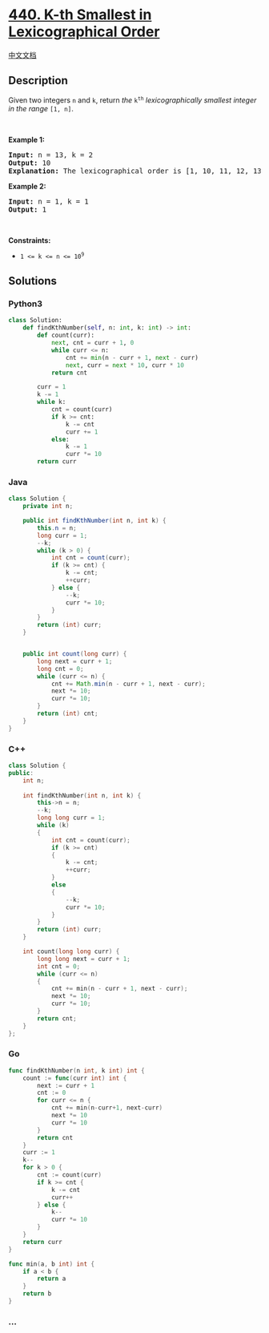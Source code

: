 # [440. K-th Smallest in Lexicographical Order](https://leetcode.com/problems/k-th-smallest-in-lexicographical-order)

[中文文档](/solution/0400-0499/0440.K-th%20Smallest%20in%20Lexicographical%20Order/README.md)

## Description

<p>Given two integers <code>n</code> and <code>k</code>, return <em>the</em> <code>k<sup>th</sup></code> <em>lexicographically smallest integer in the range</em> <code>[1, n]</code>.</p>

<p>&nbsp;</p>
<p><strong>Example 1:</strong></p>

<pre>
<strong>Input:</strong> n = 13, k = 2
<strong>Output:</strong> 10
<strong>Explanation:</strong> The lexicographical order is [1, 10, 11, 12, 13, 2, 3, 4, 5, 6, 7, 8, 9], so the second smallest number is 10.
</pre>

<p><strong>Example 2:</strong></p>

<pre>
<strong>Input:</strong> n = 1, k = 1
<strong>Output:</strong> 1
</pre>

<p>&nbsp;</p>
<p><strong>Constraints:</strong></p>

<ul>
	<li><code>1 &lt;= k &lt;= n &lt;= 10<sup>9</sup></code></li>
</ul>

## Solutions

<!-- tabs:start -->

### **Python3**

```python
class Solution:
    def findKthNumber(self, n: int, k: int) -> int:
        def count(curr):
            next, cnt = curr + 1, 0
            while curr <= n:
                cnt += min(n - curr + 1, next - curr)
                next, curr = next * 10, curr * 10
            return cnt

        curr = 1
        k -= 1
        while k:
            cnt = count(curr)
            if k >= cnt:
                k -= cnt
                curr += 1
            else:
                k -= 1
                curr *= 10
        return curr
```

### **Java**

```java
class Solution {
    private int n;

    public int findKthNumber(int n, int k) {
        this.n = n;
        long curr = 1;
        --k;
        while (k > 0) {
            int cnt = count(curr);
            if (k >= cnt) {
                k -= cnt;
                ++curr;
            } else {
                --k;
                curr *= 10;
            }
        }
        return (int) curr;
    }


    public int count(long curr) {
        long next = curr + 1;
        long cnt = 0;
        while (curr <= n) {
            cnt += Math.min(n - curr + 1, next - curr);
            next *= 10;
            curr *= 10;
        }
        return (int) cnt;
    }
}
```

### **C++**

```cpp
class Solution {
public:
    int n;
    
    int findKthNumber(int n, int k) {
        this->n = n;
        --k;
        long long curr = 1;
        while (k)
        {
            int cnt = count(curr);
            if (k >= cnt)
            {
                k -= cnt;
                ++curr;
            }
            else
            {
                --k;
                curr *= 10;
            }
        }
        return (int) curr;
    }

    int count(long long curr) {
        long long next = curr + 1;
        int cnt = 0;
        while (curr <= n)
        {
            cnt += min(n - curr + 1, next - curr);
            next *= 10;
            curr *= 10;
        }
        return cnt;
    }
};
```

### **Go**

```go
func findKthNumber(n int, k int) int {
	count := func(curr int) int {
		next := curr + 1
		cnt := 0
		for curr <= n {
			cnt += min(n-curr+1, next-curr)
			next *= 10
			curr *= 10
		}
		return cnt
	}
	curr := 1
	k--
	for k > 0 {
		cnt := count(curr)
		if k >= cnt {
			k -= cnt
			curr++
		} else {
			k--
			curr *= 10
		}
	}
	return curr
}

func min(a, b int) int {
	if a < b {
		return a
	}
	return b
}
```

### **...**

```

```

<!-- tabs:end -->
